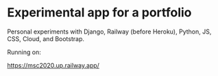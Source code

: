 # Experimental app for a portfolio

Personal experiments with Django, Railway (before Heroku), Python, JS, CSS, Cloud, and Bootstrap.

Running on:

<a href="https://msc2020.up.railway.app/" target="_blank">https://msc2020.up.railway.app/<a>
